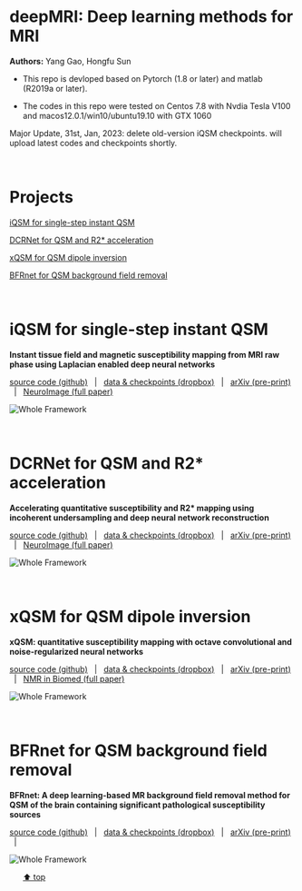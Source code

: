 # deepMRI: Deep learning methods for MRI

**Authors:** Yang Gao, Hongfu Sun

- This repo is devloped based on Pytorch (1.8 or later) and matlab (R2019a or later). 

- The codes in this repo were tested on Centos 7.8 with Nvdia Tesla V100 and macos12.0.1/win10/ubuntu19.10 with GTX 1060

Major Update, 31st, Jan, 2023: delete old-version iQSM checkpoints. will upload latest codes and checkpoints shortly.

&nbsp;
&nbsp;
&nbsp;

# Projects

[iQSM for single-step instant QSM](#head4)

[DCRNet for QSM and R2* acceleration](#head3)

[xQSM for QSM dipole inversion](#head2)

[BFRnet for QSM background field removal](#head1)

&nbsp;
&nbsp;
&nbsp;

# <span id="head4"> iQSM for single-step instant QSM </span>
**Instant tissue field and magnetic susceptibility mapping from MRI raw phase using Laplacian enabled deep neural networks**

[source code (github)](https://github.com/sunhongfu/deepMRI/tree/master/iQSM) &nbsp;  | &nbsp;  [data & checkpoints (dropbox)](https://www.dropbox.com/sh/9kmbytgf3jpj7bh/AACUZJ1KlJ1AFCPMIVyRFJi5a?dl=0) &nbsp;  | &nbsp;  [arXiv (pre-print)](https://arxiv.org/abs/2111.07665) &nbsp;  |  &nbsp;  [NeuroImage (full paper)](https://www.sciencedirect.com/science/article/pii/S1053811922005274)

![Whole Framework](https://www.dropbox.com/s/7bxkyu1utxux76k/Figs_1.png?raw=1)

&nbsp;
&nbsp;
&nbsp;

# <span id="head3"> DCRNet for QSM and R2* acceleration </span>
**Accelerating quantitative susceptibility and R2\* mapping using incoherent undersampling and deep neural network reconstruction**

[source code (github)](https://github.com/sunhongfu/deepMRI/tree/master/DCRNet) &nbsp;  | &nbsp;  [data & checkpoints (dropbox)](https://www.dropbox.com/sh/p9k9rq8zux2bkzq/AADSgw3bECQ9o1dPpIoE5b85a?dl=0) &nbsp;  | &nbsp;  [arXiv (pre-print)](https://arxiv.org/abs/2103.09375) &nbsp;  |  &nbsp;  [NeuroImage (full paper)](https://www.sciencedirect.com/science/article/pii/S1053811921006790)

![Whole Framework](https://www.dropbox.com/s/f729s5l2xvpwjfx/Figs_1.png?raw=1)

&nbsp;
&nbsp;
&nbsp;

# <span id="head2"> xQSM for QSM dipole inversion </span>
**xQSM: quantitative susceptibility mapping with octave convolutional and noise-regularized neural networks**

[source code (github)](https://github.com/sunhongfu/deepMRI/tree/master/xQSM) &nbsp;  | &nbsp;  [data & checkpoints (dropbox)](https://www.dropbox.com/sh/weps2m849svsh93/AAAAPqqKcLkL10Arqhy-3h_Fa?dl=0) &nbsp;  | &nbsp;  [arXiv (pre-print)](https://arxiv.org/abs/2004.06281) &nbsp;  | &nbsp;  [NMR in Biomed (full paper)](https://analyticalsciencejournals.onlinelibrary.wiley.com/doi/full/10.1002/nbm.4461)

![Whole Framework](https://www.dropbox.com/s/bq7gsc540gy2kgc/Fig1.png?raw=1)

&nbsp;
&nbsp;
&nbsp;

# <span id="head1"> BFRnet for QSM background field removal </span>
**BFRnet: A deep learning-based MR background field removal method for QSM of the brain containing significant pathological susceptibility sources**

[source code (github)](https://github.com/sunhongfu/deepMRI/tree/master/BFRnet) &nbsp;  | &nbsp;  [data & checkpoints (dropbox)](https://www.dropbox.com/sh/q678oapc65evrfa/AADh2CGeUzhHh6q9t3Fe3fVVa?dl=0) &nbsp;  | &nbsp;  [arXiv (pre-print)](https://arxiv.org/abs/2204.02760) &nbsp;  | &nbsp;  

![Whole Framework](https://www.dropbox.com/s/fe408itfqdh61lx/Picture1.tif?raw=1)

&nbsp;
&nbsp;
&nbsp;
[⬆ top](#readme)
